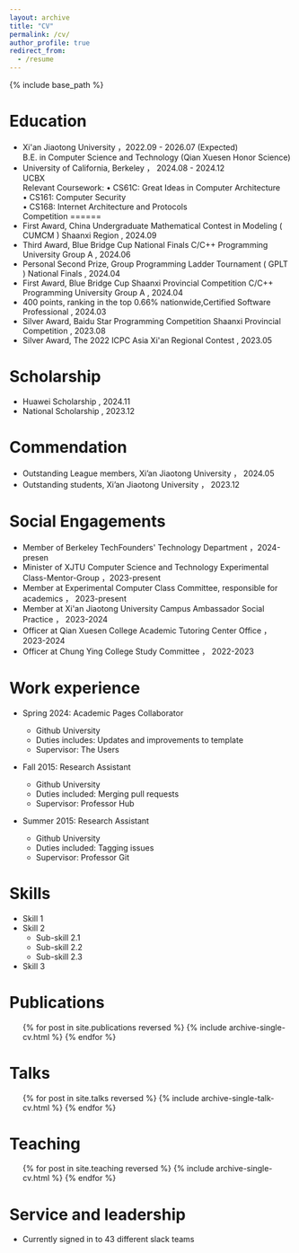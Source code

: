 ```yaml
---
layout: archive
title: "CV"
permalink: /cv/
author_profile: true
redirect_from:
  - /resume
---
```


{% include base_path %}

Education
======
* Xi'an Jiaotong University ，2022.09 - 2026.07 (Expected)  
  B.E. in Computer Science and Technology (Qian Xuesen Honor Science)  
* University of California, Berkeley ， 2024.08 - 2024.12  
  UCBX  
  Relevant Coursework:
  • CS61C: Great Ideas in Computer Architecture  
  • CS161: Computer Security  
  • CS168: Internet Architecture and Protocols  
Competition
======
* First Award, China Undergraduate Mathematical Contest in Modeling ( CUMCM ) Shaanxi Region , 2024.09
* Third Award, Blue Bridge Cup National Finals C/C++ Programming University Group A , 2024.06
* Personal Second Prize, Group Programming Ladder Tournament ( GPLT ) National Finals , 2024.04
* First Award, Blue Bridge Cup Shaanxi Provincial Competition C/C++ Programming University Group A , 2024.04
* 400 points, ranking in the top 0.66% nationwide,Certified Software Professional , 2024.03
* Silver Award, Baidu Star Programming Competition Shaanxi Provincial Competition , 2023.08
* Silver Award, The 2022 ICPC Asia Xi'an Regional Contest , 2023.05

Scholarship
======
* Huawei Scholarship , 2024.11
* National Scholarship , 2023.12

Commendation
======
* Outstanding League members, Xi’an Jiaotong University ， 2024.05
* Outstanding students, Xi’an Jiaotong University ， 2023.12

Social Engagements
======
* Member of Berkeley TechFounders' Technology Department ，2024-presen
* Minister of XJTU Computer Science and Technology Experimental Class-Mentor-Group ，2023-present
* Member at Experimental Computer Class Committee, responsible for academics ， 2023-present
* Member at Xi'an Jiaotong University Campus Ambassador Social Practice ， 2023-2024
* Officer at Qian Xuesen College Academic Tutoring Center Office ， 2023-2024
* Officer at Chung Ying College Study Committee ， 2022-2023





























Work experience
======
* Spring 2024: Academic Pages Collaborator
  * Github University
  * Duties includes: Updates and improvements to template
  * Supervisor: The Users

* Fall 2015: Research Assistant
  * Github University
  * Duties included: Merging pull requests
  * Supervisor: Professor Hub

* Summer 2015: Research Assistant
  * Github University
  * Duties included: Tagging issues
  * Supervisor: Professor Git
  
Skills
======
* Skill 1
* Skill 2
  * Sub-skill 2.1
  * Sub-skill 2.2
  * Sub-skill 2.3
* Skill 3

Publications
======
  <ul>{% for post in site.publications reversed %}
    {% include archive-single-cv.html %}
  {% endfor %}</ul>
  
Talks
======
  <ul>{% for post in site.talks reversed %}
    {% include archive-single-talk-cv.html  %}
  {% endfor %}</ul>
  
Teaching
======
  <ul>{% for post in site.teaching reversed %}
    {% include archive-single-cv.html %}
  {% endfor %}</ul>
  
Service and leadership
======
* Currently signed in to 43 different slack teams
